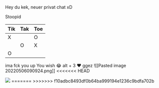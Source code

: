 Hey du kek, neuer privat chat xD


Stoopid


| Tik | Tak | Toe |
| --- | --- | --- |
|   X  |     |  O   |
|     |  O   |  X   |
|  O   |     |     |

ima fck you up
You wish
😂
alt + 3 ♥
ggez
![[Pasted image 20220506090924.png]]
<<<<<<< HEAD

<img src="https://c.tenor.com/rHk84JZhDagAAAAC/tic-tac.gif">
=======
>>>>>>> f10adbc8493df0b64ba999194e1236c9bdfa702b
